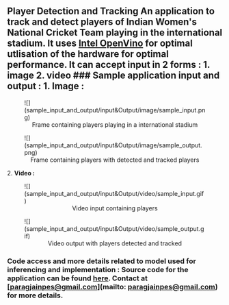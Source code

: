 ## Player Detection and Tracking An application to track and detect players of Indian Women's National Cricket Team playing in the international stadium. It uses [Intel OpenVino](https://software.intel.com/content/www/us/en/develop/tools/openvino-toolkit.html) for optimal utlisation of the hardware for optimal performance. It can accept input in 2 forms : 1\. image 2\. video ### Sample application input and output : 1\. **Image :**

<figure>![](sample_input_and_output/input&Output/image/sample_input.png)

<figcaption style="text-align:center;">Frame containing players playing in a international stadium</figcaption>

</figure>

<figure>![](sample_input_and_output/input&Output/image/sample_output.png)

<figcaption style="text-align:center;">Frame containing players with detected and tracked players</figcaption>

</figure>

2\. **Video :**

<figure>![](sample_input_and_output/input&Output/video/sample_input.gif)

<figcaption style="text-align:center;">Video input containing players</figcaption>

</figure>

<figure>![](sample_input_and_output/input&Output/video/sample_output.gif)

<figcaption style="text-align:center;">Video output with players detected and tracked</figcaption>

</figure>

### Code access and more details related to model used for inferencing and implementation : Source code for the application can be found <a href="">here</a>. Contact at [paragjainpes@gmail.com](mailto: paragjainpes@gmail.com) for more details.
